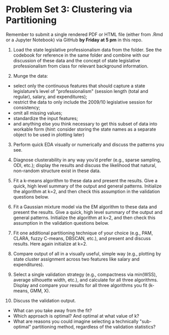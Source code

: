 # Problem Set 3: Clustering via Partitioning

Remember to submit a single rendered PDF or HTML file (either from .Rmd or a Jupyter Notebook) via GitHub **by Friday at 5 pm** in this repo.

1. Load the state legislative professionalism data from the folder. See the codebook for reference in the same folder and combine with our discussion of these data and the concept of state legislative professionalism from class for relevant background information. 

2. Munge the data: 
* select only the continuous features that should capture a state legislature’s level of "professionalism" (session length (total and regular), salary, and expenditures); 
* restrict the data to only include the 2009/10 legislative session for consistency; 
* omit all missing values; 
* standardize the input features;
* and anything else you think necessary to get this subset of data into workable form (_hint_: consider storing the state names as a separate object to be used in plotting later) 

3. Perform quick EDA visually or numerically and discuss the patterns you see.

4. Diagnose clusterability in any way you’d prefer (e.g., sparse sampling, ODI, etc.); display the results and discuss the likelihood that natural, non-random structure exist in these data.

5. Fit a k-means algorithm to these data and present the results. Give a quick, high level summary of the output and general patterns. Initialize the algorithm at k=2, and then check this assumption in the validation questions below.

6. Fit a Gaussian mixture model via the EM algorithm to these data and present the results. Give a quick, high level summary of the output and general patterns. Initialize the algorithm at k=2, and then check this assumption in the validation questions below.

7. Fit one additional partitioning technique of your choice (e.g., PAM, CLARA, fuzzy C-means, DBSCAN, etc.), and present and discuss results. Here again initialize at k=2.

8. Compare output of all in a visually useful, simple way (e.g., plotting by state cluster assignment across two features like salary and expenditures).

9. Select a single validation strategy (e.g., compactness via min(WSS), average silhouette width, etc.), and calculate for all three algorithms. Display and compare your results for all three algorithms you fit (k-means, GMM, X). 

10. Discuss the validation output. 
* What can you take away from the fit? 
* Which approach is optimal? And optimal at what value of k? 
* What are reasons you could imagine selecting a technically "sub-optimal" partitioning method, regardless of the validation statistics? 
